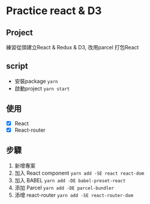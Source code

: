 # Practice react & D3

## Project
  練習從頭建立React & Redux & D3, 改用parcel 打包React

## script
  - 安裝package
    `yarn`
  - 啟動project
   `yarn start`

## 使用
  - [x] React
  - [x] React-router

## 步驟
  1. 新增專案
  2. 加入 React component
    `yarn add -SE react react-dom`
  3. 加入 BABEL
    `yarn add -DE babel-preset-react`
  4. 添加 Parcel
    `yarn add -DE parcel-bundler`
  5. 添增 react-router
    `yarn add -SE react-router-dom `
